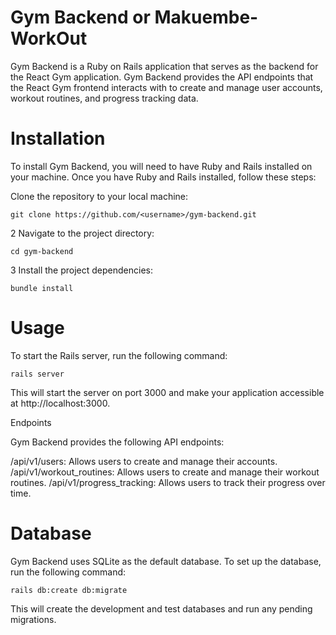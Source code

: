 # Gym Backend or Makuembe-WorkOut


Gym Backend is a Ruby on Rails application that serves as the backend for the React Gym application. Gym Backend provides the API endpoints that the React Gym frontend interacts with to create and manage user accounts, workout routines, and progress tracking data.

# Installation

To install Gym Backend, you will need to have Ruby and Rails installed on your machine. Once you have Ruby and Rails installed, follow these steps:

Clone the repository to your local machine:

```
git clone https://github.com/<username>/gym-backend.git

```
2 Navigate to the project directory:

```
cd gym-backend
```

3 Install the project dependencies:

```
bundle install
```

# Usage
To start the Rails server, run the following command:

```
rails server
```
This will start the server on port 3000 and make your application accessible at http://localhost:3000.

Endpoints


Gym Backend provides the following API endpoints:

/api/v1/users: Allows users to create and manage their accounts.
/api/v1/workout_routines: Allows users to create and manage their workout routines.
/api/v1/progress_tracking: Allows users to track their progress over time.

# Database
Gym Backend uses SQLite as the default database. To set up the database, run the following command:

```
rails db:create db:migrate

```

This will create the development and test databases and run any pending migrations.

